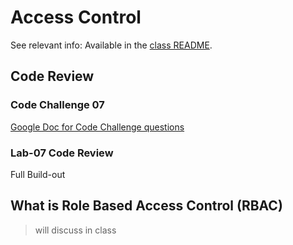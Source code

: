 # Access Control

See relevant info: Available in the [class README](README.md).

## Code Review

### Code Challenge 07

[Google Doc for Code Challenge questions](https://docs.google.com/document/d/16NwZC_DEHNxNEVZWwLlsJlNPl9EZmt-FBnjpgMSlIdk/edit?usp=sharing)

### Lab-07 Code Review

Full Build-out

## What is Role Based Access Control (RBAC) 

> will discuss in class
